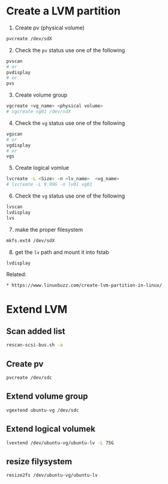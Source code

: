 # Create a LVM partition

1. Create pv (physical volume)
```bash
pvcreate /dev/sdX
```

2. Check the ```pv``` status use one of the following
```bash
pvscan
# or
pvdisplay
# or
pvs
```

3. Create volume group
```bash
vgcreate <vg_name> <physical volume>
# vgcreate vg01 /dev/sdX
```

4. Check the ```vg``` status use one of the following
```bash
vgscan
# or
vgdisplay
# or
vgs
```

5. Create logical vomlue
```bash
lvcreate -L <Size> -n <lv_name>  <vg_name>
# lvcreate -L 9.99G -n lv01 vg01
```

6. Check the ```vg``` status use one of the following
```bash
lvscan
lvdisplay
lvs
```

7. make the proper filesystem
```bash
mkfs.ext4 /dev/sdX
```

8. get the ```lv``` path and mount it into fstab
```bash
lvdisplay
```

Related:
```
* https://www.linuxbuzz.com/create-lvm-partition-in-linux/
```

# Extend LVM

## Scan added list
```bash
rescan-scsi-bus.sh -a
```
## Create pv
```bash
pvcreate /dev/sdc
```
## Extend volume group
```bash
vgextend ubuntu-vg /dev/sdc
```
## Extend logical volumek
```bash
lvextend /dev/ubuntu-vg/ubuntu-lv -L 75G
```
## resize filysystem
```bash
resize2fs /dev/ubuntu-vg/ubuntu-lv
```

